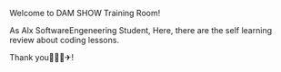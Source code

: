 Welcome to DAM SHOW Training Room!

As Alx SoftwareEngeneering Student, 
Here, there are the self learning review about coding lessons.

Thank you🙏🚦🥇✈!


